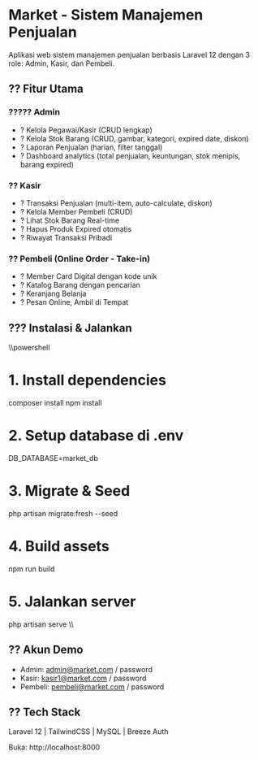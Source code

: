 # Market - Sistem Manajemen Penjualan

Aplikasi web sistem manajemen penjualan berbasis Laravel 12 dengan 3 role: Admin, Kasir, dan Pembeli.

## ?? Fitur Utama

### ????? Admin
- ? Kelola Pegawai/Kasir (CRUD lengkap)
- ? Kelola Stok Barang (CRUD, gambar, kategori, expired date, diskon)
- ? Laporan Penjualan (harian, filter tanggal)
- ? Dashboard analytics (total penjualan, keuntungan, stok menipis, barang expired)

### ?? Kasir
- ? Transaksi Penjualan (multi-item, auto-calculate, diskon)
- ? Kelola Member Pembeli (CRUD)
- ? Lihat Stok Barang Real-time
- ? Hapus Produk Expired otomatis
- ? Riwayat Transaksi Pribadi

### ?? Pembeli (Online Order - Take-in)
- ? Member Card Digital dengan kode unik
- ? Katalog Barang dengan pencarian
- ? Keranjang Belanja
- ? Pesan Online, Ambil di Tempat

## ??? Instalasi & Jalankan

\\\powershell
# 1. Install dependencies
composer install
npm install

# 2. Setup database di .env
DB_DATABASE=market_db

# 3. Migrate & Seed
php artisan migrate:fresh --seed

# 4. Build assets
npm run build

# 5. Jalankan server
php artisan serve
\\\

## ?? Akun Demo

- Admin: admin@market.com / password
- Kasir: kasir1@market.com / password  
- Pembeli: pembeli@market.com / password

## ?? Tech Stack

Laravel 12 | TailwindCSS | MySQL | Breeze Auth

Buka: http://localhost:8000
